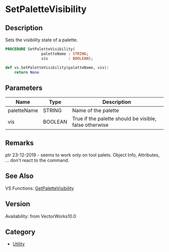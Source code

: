 # SetPaletteVisibility

## Description
Sets the visibility state of a palette.

```pascal
PROCEDURE SetPaletteVisibility(
				paletteName : STRING;
				vis         : BOOLEAN);
```

```python
def vs.SetPaletteVisibility(paletteName, vis):
    return None
```

## Parameters
|Name|Type|Description|
|---|---|---|
|paletteName|STRING|Name of the palette|
|vis|BOOLEAN|True if the palette should be visible, false otherwise|

## Remarks
ptr 23-12-2019 - seems to work only on tool palets. Object Info, Attributes, ... don't react to the command.

## See Also
VS Functions:
[GetPaletteVisibility](GetPaletteVisibility.md)

## Version
Availability: from VectorWorks10.0

## Category
* [Utility](../Categories/Utility.md)
